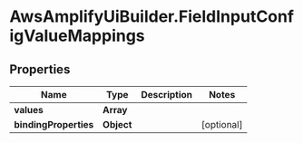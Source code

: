 # AwsAmplifyUiBuilder.FieldInputConfigValueMappings

## Properties

Name | Type | Description | Notes
------------ | ------------- | ------------- | -------------
**values** | **Array** |  | 
**bindingProperties** | **Object** |  | [optional] 


